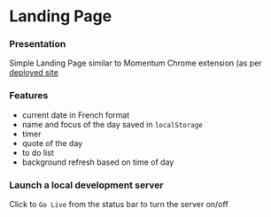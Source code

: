 # Landing Page

### Presentation

Simple Landing Page similar to Momentum Chrome extension (as per [deployed site]()

### Features

- current date in French format
- name and focus of the day saved in `localStorage`
- timer
- quote of the day
- to do list
- background refresh based on time of day

### Launch a local development server

Click to `Go Live` from the status bar to turn the server on/off
